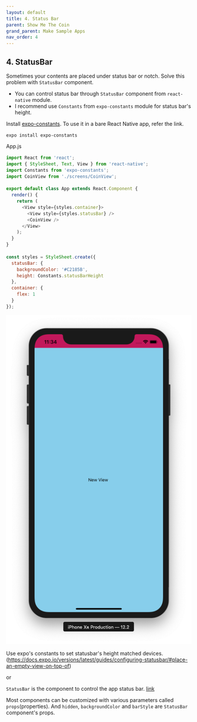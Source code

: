 ```yaml
---
layout: default
title: 4. Status Bar
parent: Show Me The Coin
grand_parent: Make Sample Apps
nav_order: 4
---
```


## 4. StatusBar

Sometimes your contents are placed under status bar or notch.
Solve this problem with `StatusBar` component.

- You can control status bar through `StatusBar` component from `react-native` module.
- I recommend use `Constants` from `expo-constants` module for status bar's height.

Install [expo-constants](https://docs.expo.io/versions/latest/sdk/constants/). To use it in a bare React Native app, refer the link.

```
expo install expo-constants
```

App.js

```js
import React from 'react';
import { StyleSheet, Text, View } from 'react-native';
import Constants from 'expo-constants';
import CoinView from './screens/CoinView';

export default class App extends React.Component {
  render() {
    return (
      <View style={styles.container}>
        <View style={styles.statusBar} />
        <CoinView />
      </View>
    );
  }
}

const styles = StyleSheet.create({
  statusBar: {
    backgroundColor: '#C2185B',
    height: Constants.statusBarHeight
  },
  container: {
    flex: 1
  }
});
```

![Status Bar](../images/statusbar.png "StatusBar")

Use expo's constants to set statusbar's height matched devices. (https://docs.expo.io/versions/latest/guides/configuring-statusbar/#place-an-empty-view-on-top-of)

or

`StatusBar` is the component to control the app status bar. [link](https://facebook.github.io/react-native/docs/statusbar.html)

Most components can be customized with various parameters called `props`(properties).
And `hidden`, `backgroundColor` and `barStyle` are `StatusBar` component's props.